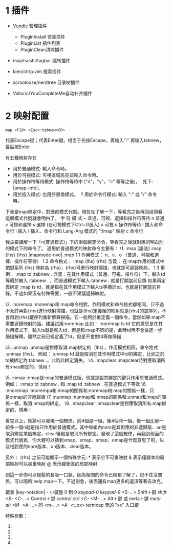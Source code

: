 # 1 插件

- [Vundle](https://github.com/wutongtongshu/Vundle.vim) 管理插件
  - PluginInstall 安装插件
  - PluginList 插件列表
  - PluginClean清除插件

- majutsushi/tagbar 跳转插件
- kien/ctrlp.vim 搜索插件
- scrooloose/nerdtree 目录树插件
- Valloric/YouCompleteMe自动补齐插件

# 2 映射配置

```vim
map <F10> <Esc>:tabnew<CR>
```

<Esc>代表Escape键；<CR>代表Enter键。相当于先按Escape，再输入":" 再输入tabnew，最后按Enter



有五種映射存在 
- 用於普通模式: 輸入命令時。 
- 用於可視模式: 可視區域高亮並輸入命令時。 
- 用於操作符等待模式: 操作符等待中 ("d"，"y"，"c" 等等之後)。 
見下: |omap-info|。 
- 用於插入模式: 也用於替換模式。 
? 用於命令行模式: 輸入 ":" 或 "/" 命令時。 

下表是map綁定中，對應的模式代號。現在先了解一下，等看完之後再回過頭看這個模式代號就會明白了。 
字 符 模 式 ~ 
<Space> 普通、可視、選擇和操作符等待 
n 普通 
v 可視和選擇 
s 選擇 (在可視模式下Ctrl+G進入)
x 可視 
o 操作符等待 
! 插入和命令行 
i 插入 
l 插入、命令行和 Lang-Arg 模式的 ":lmap" 映射 
c 命令行 

我主要講解一下「n(普通模式)」下的兩個綁定命令，等看完之後就對應的明白別的模式下的命令了。 
適用於普通模式的映射命令主要有： 
\1. :map 
[語法] :map {lhs} {rhs} |mapmode-nvo| *:map* 
1.1 作用模式： n、v、o （普通、可視和選擇、操作符等待） 
1.2 命令格式： 
:map {lhs} {rhs} 
含義： 在:map作用的模式中把鍵系列 {lhs} 映射為 {rhs}，{rhs}可進行映射掃描，也就是可遞歸映射。 
1.3 舉例： 
:map td :tabnew .<cr> 
含義：在其作用模式（普通、可視、操作符）下，輸入td等價於輸入 :tabnew . <cr>。而普通模式下輸入:tabnew . <cr>就是打開當前目錄 
如果再定義綁定 :map ts td，就是指在其作用模式下輸入ts等價於td，也就是打開當前目錄。不過如果沒有特殊需要，一般不建議遞歸映射。 

\2. :noremap 
:moremap和:map命令相對，作用模式和命令格式都相同，只不過不允許再對{rhs}進行映射掃描，也就是{lhs}定義後的映射就是{rhs}的鍵序列，不會再對{rhs}鍵序列重新解釋掃描。它一般用於重定義一個命令，當然如果:map不需要遞歸映射的話，建議試用:noremap 
比如： 
:noremap ts td 
它的意思是在其作用模式下，輸入ts就是輸入td，但是和:map不同的是，此時td再不會做進一步掃描解釋。雖然之前已經定義了td，但是不會對td再做掃描 

\3. :unmap 
:unmap是對應取消:map綁定的｛lhs｝，作用模式相同，命令格式 :unmap {lhs}。 
例如： 
:unmap td 
就是取消在其作用模式中td的綁定，比如之前td被綁定為:tabnew .<cr>，此時此綁定消失。 
\4. :mapclear 
:mapclear時對應取消所有:map綁定的，慎用！ 

\5. :nmap 
:nmap是:map的普通模式板，也就是說其綁定的鍵只作用於普通模式。 
例如： 
:nmap td :tabnew .<cr> 和 :map td :tabnew .<cr> 在普通模式下等效 
\6. :nnoremap 
:nnorempa和:nmap的關係和:noremap和:map的關係一樣，只是:nmap的非遞歸版 
\7. :nunmap 
:nunmap和:nmap的關係和:unmap和:map的關係一樣，取消:nmap的綁定。 
\8. :nmapclear 
:nmapclear是對應取消所有:map綁定的，慎用！ 

看完以上，應該可以發現一個規律，前4個是一組，後4個時一組，後一組比前一組多一個n就是指只作用於普通模式。其中每組內*nore*是其對應的非遞歸版、*un*是取消綁定某個<lhs>綁定、clear後綴是取消所有綁定。發現了這個規律，再翻到前面的模式代號表，你大體可以猜到vmap、xmap、smap、omap是什麼意思了吧，以及相對應的nore版本、un版本、clear版本。 

另外： 
{rhs} 之前可能顯示一個特殊字元: 
\* 表示它不可重映射 
& 表示僅腳本的局部映射可以被重映射 
@ 表示緩衝區的局部映射 

到這一步你可以輕鬆的長吸一口氣，因為相關的命令已經都了解了，記不住沒關係，可以隨時:help map一下。不過別急，後面還有map更多的選項等著去攻克。 

鍵表 |key-notation| 
<k0> - <k9> 小鍵盤 0 到 9 *keypad-0* *keypad-9* 
<S-...> Shift＋鍵 *shift* *<S-* 
<C-...> Control＋鍵 *control* *ctrl* *<C-* 
<M-...> Alt＋鍵 或 meta＋鍵 *meta* *alt* *<M-* 
<A-...> 同 <m-...> *<A-* 
<t_xx> termcap 里的 "xx" 入口鍵 

特殊參數： 
1. <buffer> 
2. <silent> 
3. <special> 
4. <script> 
5. <expr> 
6. <unique> 
它們必須映射命令的後邊，在其他任何參數的前面。 

<buffer>如果這些映射命令的第一個參數是<buffer>，映射將只局限於當前緩衝區（也就是你此時正編輯的文件）內。比如： 
:map <buffer> ,w /a<CR> 
它的意思時在當前緩衝區里定義鍵綁定，「,w」將在當前緩衝區里查找字元a。同樣你可以在其他緩衝區里定義： 
:map <buffer> ,w /b<CR> 
比如我經常打開多個標籤(:tabedit)，想要在各自標籤里定義",w"鍵綁定，那麼你只要在每個標籤頁里分別定義就可，其作用域也只在各自的標籤里。同樣要清除這些緩衝區的鍵綁定也要加上<buffer>參數，比如： 
:unmap <buffer> ,w 
:mapclear <buffer> 

<silent>是指執行鍵綁定時不在命令行上回顯，比如： 
:map <silent> ,w /abcd<CR> 
你在輸入,w查找abcd時，命令行上不會顯示/abcd，如果沒有<silent>參數就會顯示出來 

<special>一般用於定義特殊鍵怕有副作用的場合。比如： 
:map <special> <F12> /Header<CR> 

<unique>一般用於定義新的鍵映射或者縮寫命令的同時檢查是否該鍵已經被映射，如果該映射或者縮寫已經存在，則該命令會失敗 

<expr>. 如果定義新映射的第一個參數是<expr>，那麼參數會作為表達式來進行計算，結果使用實際使用的<rhs>，例如： 
:inoremap <expr> . InsertDot() 
這可以用來檢查游標之前的文本並在一定條件下啟動全能 (omni) 補全。 
一個例子： 
let counter = 0 
inoremap <expr> <C-L> ListItem() 
inoremap <expr> <C-R> ListReset() 

func ListItem() 
let g:counter += 1 
return g:counter . '. ' 
endfunc 

func ListReset() 
let g:counter = 0 
return '' 
endfunc 
在插入模式下，CTRL-L插入順序的列表編號，並返回；CTRL-R複位列表編號到0，並返回空。 

<Leader> mapleader 
mapleader變數對所有map映射命令起效，它的作用是將參數<leader>替換成mapleader變數的值，比如： 
:map <Leader>A oanother line<Esc> 
如果mapleader變數沒有設置，則用默認的反斜杠代替，因此這個映射等效於： 
:map \A oanother line<Esc> 
意思時輸入\A鍵時，在下一行輸入another line並返回到普通模式。 
如果設置了mapleader變數，比如： 
let mapleader = "," 
那麼就等效於： 
:map ,A oanother line<Esc> 

<LocalLeader> maplocalleader 
<LocalLeader>和<Leader>類似，只不過它只作用於緩衝區。 
因此在設置mapleader和maplocalleader時最好區分開，不要出現衝突。 

大體上映射的主要部分已經都提到了，還有很多具體的映射相關的內容可以參見:help map

# 3 编码

Vim 有四个跟字符编码方式有关的选项，encoding、fileencoding、fileencodings、termencoding (这些选项可能的取值请参考 Vim 在线帮助 :help encoding-names)，它们的意义如下:

\* encoding: Vim 内部使用的字符编码方式，包括 Vim 的 buffer (缓冲区)、菜单文本、消息文本等。默认是根据你的locale选择.用户手册上建议只在 .vimrc 中改变它的值，事实上似乎也只有在.vimrc 中改变它的值才有意义。你可以用另外一种编码来编辑和保存文件，如你的vim的encoding为utf-8,所编辑的文件采用cp936编码,vim会 自动将读入的文件转成utf-8(vim的能读懂的方式），而当你写入文件时,又会自动转回成cp936（文件的保存编码).

\* fileencoding: Vim 中当前编辑的文件的字符编码方式，Vim 保存文件时也会将文件保存为这种字符编码方式 (不管是否新文件都如此)。

\* fileencodings: Vim自动探测fileencoding的顺序列表，启动时会按照它所列出的字符编码方式逐一探测即将打开的文件的字符编码方式，并且将 fileencoding 设置为最终探测到的字符编码方式。因此最好将Unicode 编码方式放到这个列表的最前面，将拉丁语系编码方式 latin1 放到最后面。

\* termencoding: Vim 所工作的终端 (或者 Windows 的 Console 窗口) 的字符编码方式。如果vim所在的term与vim编码相同，则无需设置。如其不然，你可以用vim的termencoding选项将自动转换成term 的编码.这个选项在 Windows 下对我们常用的 GUI 模式的 gVim 无效，而对 Console 模式的Vim 而言就是 Windows 控制台的代码页，并且通常我们不需要改变它。

好了，解释完了这一堆容易让新手犯糊涂的参数，我们来看看 Vim 的多字符编码方式支持是如何工作的。

\1. Vim 启动，根据 .vimrc 中设置的 encoding 的值来设置 buffer、菜单文本、消息文的字符编码方式。

\2. 读取需要编辑的文件，根据 fileencodings 中列出的字符编码方式逐一探测该文件编码方式。并设置 fileencoding 为探测到的，看起来是正确的 (注1) 字符编码方式。

\3. 对比 fileencoding 和 encoding 的值，若不同则调用 iconv 将文件内容转换为encoding 所描述的字符编码方式，并且把转换后的内容放到为此文件开辟的 buffer 里，此时我们就可以开始编辑这个文件了。注意，完成这一步动作需要调用外部的 iconv.dll(注2)，你需要保证这个文件存在于 $VIMRUNTIME 或者其他列在 PATH 环境变量中的目录里。

\4. 编辑完成后保存文件时，再次对比 fileencoding 和 encoding 的值。若不同，再次调用 iconv 将即将保存的 buffer 中的文本转换为 fileencoding 所描述的字符编码方式，并保存到指定的文件中。同样，这需要调用 iconv.dll由于 Unicode 能够包含几乎所有的语言的字符，而且 Unicode 的 UTF-8 编码方式又是非常具有性价比的编码方式 (空间消耗比 UCS-2 小)，因此建议 encoding 的值设置为utf-8。这么做的另一个理由是 encoding 设置为 utf-8 时，Vim 自动探测文件的编码方式会更准确 (或许这个理由才是主要的 ;)。我们在中文 Windows 里编辑的文件，为了兼顾与其他软件的兼容性，文件编码还是设置为 GB2312/GBK 比较合适，因此 fileencoding 建议设置为 chinese (chinese 是个别名，在 Unix 里表示 gb2312，在 Windows 里表示cp936，也就是 GBK 的代码页)。